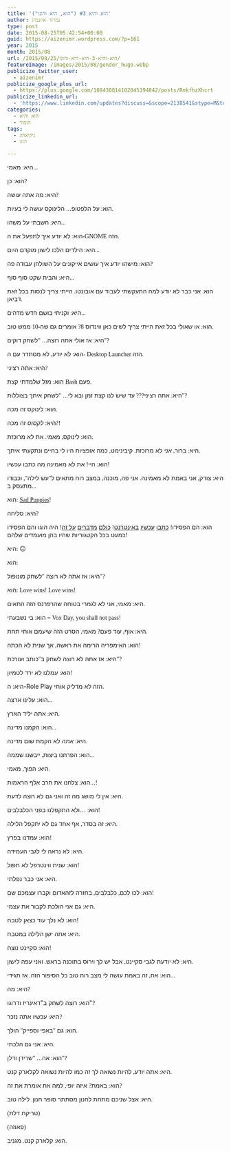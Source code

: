 ```yaml
---
title: 'הוא והיא #3 ("הוא, היא והוגו")'
author: נמרוד איזנברג
type: post
date: 2015-08-25T05:42:54+00:00
guid: https://aizenimr.wordpress.com/?p=161
year: 2015
month: 2015/08
url: /2015/08/25/הוא-והיא-3-הוא-היא-והוגו/
featureImage: /images/2015/08/gender_hugo.webp
publicize_twitter_user:
  - aizenimr
publicize_google_plus_url:
  - https://plus.google.com/108430814102045194842/posts/RnkfhzXhcrt
publicize_linkedin_url:
  - 'https://www.linkedin.com/updates?discuss=&scope=2138541&stype=M&topic=6041816829486260224&type=U&a=NTv-'
categories:
  - הוא והיא
  - הומור
tags:
  - גיקיאדה
  - הוגו

---
```

<span lang="he-IL">היא</span><span style="font-family:'Liberation Serif', serif;"><span lang="en-US">: </span></span><span lang="he-IL">מאמי</span><span style="font-family:'Liberation Serif', serif;"><span lang="en-US">...</span></span>

<span lang="he-IL">הוא</span><span style="font-family:'Liberation Serif', serif;"><span lang="en-US">: </span></span><span lang="he-IL">כן</span><span style="font-family:'Liberation Serif', serif;"><span lang="en-US">?</span></span>

<span lang="he-IL">היא</span><span style="font-family:'Liberation Serif', serif;"><span lang="en-US">: </span></span><span lang="he-IL">מה אתה עושה</span><span style="font-family:'Liberation Serif', serif;"><span lang="en-US">?</span></span>

<span lang="he-IL">הוא</span><span style="font-family:'Liberation Serif', serif;"><span lang="en-US">: </span></span><span lang="he-IL">על הלפטופ… הלינוקס עושה לי בעיות</span><span style="font-family:'Liberation Serif', serif;"><span lang="en-US">.</span></span>

<span lang="he-IL">היא</span><span style="font-family:'Liberation Serif', serif;"><span lang="en-US">: </span></span><span lang="he-IL">חשבתי על משהו</span><span style="font-family:'Liberation Serif', serif;"><span lang="en-US">...</span></span>

<span lang="he-IL">הוא</span><span style="font-family:'Liberation Serif', serif;"><span lang="en-US">: </span></span><span lang="he-IL">לא יודע איך לתפעל את ה</span><span style="font-family:'Liberation Serif', serif;"><span lang="en-US">-GNOME </span></span><span lang="he-IL">הזה</span><span style="font-family:'Liberation Serif', serif;"><span lang="en-US">.</span></span>

<span lang="he-IL">היא</span><span style="font-family:'Liberation Serif', serif;"><span lang="en-US">: </span></span><span lang="he-IL">הילדים הלכו לישון מוקדם היום</span><span style="font-family:'Liberation Serif', serif;"><span lang="en-US">...</span></span>

<span lang="he-IL">הוא</span><span style="font-family:'Liberation Serif', serif;"><span lang="en-US">: </span></span><span lang="he-IL">מישהו יודע איך עושים אייקונים על השולחן עבודה פה</span><span style="font-family:'Liberation Serif', serif;"><span lang="en-US">?</span></span>

<span lang="he-IL">היא</span><span style="font-family:'Liberation Serif', serif;"><span lang="en-US">: </span></span><span lang="he-IL">והבית שקט סוף סוף</span><span style="font-family:'Liberation Serif', serif;"><span lang="en-US">...</span></span>

<span lang="he-IL">הוא</span><span style="font-family:'Liberation Serif', serif;"><span lang="en-US">: </span></span><span lang="he-IL">אני כבר לא יודע למה התעקשתי לעבוד עם אובונטו</span><span style="font-family:'Liberation Serif', serif;"><span lang="en-US">. </span></span><span lang="he-IL">הייתי צריך לנסות בכל זאת דביאן</span><span style="font-family:'Liberation Serif', serif;"><span lang="en-US">.</span></span>

<span lang="he-IL">היא</span><span style="font-family:'Liberation Serif', serif;"><span lang="en-US">: </span></span><span lang="he-IL">וקניתי בושם חדש מדהים</span><span style="font-family:'Liberation Serif', serif;"><span lang="en-US">...</span></span>

<span lang="he-IL">הוא</span><span style="font-family:'Liberation Serif', serif;"><span lang="en-US">: </span></span><span lang="he-IL">או שאולי בכל זאת הייתי צריך לשים כאן ווינדוס </span><span style="font-family:'Liberation Serif', serif;"><span lang="en-US">8? </span></span><span lang="he-IL">אומרים גם שה</span><span style="font-family:'Liberation Serif', serif;"><span lang="en-US">-10 </span></span><span lang="he-IL">ממש טוב</span><span style="font-family:'Liberation Serif', serif;"><span lang="en-US">.</span></span>

<span lang="he-IL">היא</span><span style="font-family:'Liberation Serif', serif;"><span lang="en-US">: </span></span><span lang="he-IL">אז אולי אתה רוצה… </span><span style="font-family:'Liberation Serif', serif;"><span lang="en-US">"</span></span><span lang="he-IL">לשחק דוקים</span><span style="font-family:'Liberation Serif', serif;"><span lang="en-US">"?</span></span>

<span lang="he-IL">הוא</span><span style="font-family:'Liberation Serif', serif;"><span lang="en-US">: </span></span><span lang="he-IL">לא יודע</span><span style="font-family:'Liberation Serif', serif;"><span lang="en-US">, </span></span><span lang="he-IL">לא מסתדר עם ה</span><span style="font-family:'Liberation Serif', serif;"><span lang="en-US">- Desktop Launcher </span></span><span lang="he-IL">הזה</span><span style="font-family:'Liberation Serif', serif;"><span lang="en-US">.</span></span>

<span lang="he-IL">היא</span><span style="font-family:'Liberation Serif', serif;"><span lang="en-US">: </span></span><span lang="he-IL">אתה רציני</span><span style="font-family:'Liberation Serif', serif;"><span lang="en-US">?</span></span>

<span lang="he-IL">הוא</span><span style="font-family:'Liberation Serif', serif;"><span lang="en-US">: </span></span><span lang="he-IL">מזל שלמדתי קצת </span><span style="font-family:'Liberation Serif', serif;"><span lang="en-US">Bash </span></span><span lang="he-IL">פעם</span><span style="font-family:'Liberation Serif', serif;"><span lang="en-US">.</span></span>

<span lang="he-IL">היא</span><span style="font-family:'Liberation Serif', serif;"><span lang="en-US">: </span></span><span lang="he-IL">אתה רציני</span><span style="font-family:'Liberation Serif', serif;"><span lang="en-US">??? </span></span><span lang="he-IL">עד שיש לנו קצת זמן ובא לי… </span><span style="font-family:'Liberation Serif', serif;"><span lang="en-US">"</span></span><span lang="he-IL">לשחק איתך בצוללות</span><span style="font-family:'Liberation Serif', serif;"><span lang="en-US">"?</span></span>

<span lang="he-IL">הוא</span><span style="font-family:'Liberation Serif', serif;"><span lang="en-US">: </span></span><span lang="he-IL">לינוקס זה מכה</span><span style="font-family:'Liberation Serif', serif;"><span lang="en-US">.</span></span>

<span lang="he-IL">היא</span><span style="font-family:'Liberation Serif', serif;"><span lang="en-US">: </span></span><span lang="he-IL"><i>לקסוס</i> זה מכה</span><span style="font-family:'Liberation Serif', serif;"><span lang="en-US">?!</span></span>

<span lang="he-IL">הוא</span><span style="font-family:'Liberation Serif', serif;"><span lang="en-US">: </span></span><span lang="he-IL">לינוקס</span><span style="font-family:'Liberation Serif', serif;"><span lang="en-US">, </span></span><span lang="he-IL">מאמי</span><span style="font-family:'Liberation Serif', serif;"><span lang="en-US">. </span></span><span lang="he-IL">את לא מרוכזת</span><span style="font-family:'Liberation Serif', serif;"><span lang="en-US">.</span></span>

<span lang="he-IL">היא</span><span style="font-family:'Liberation Serif', serif;"><span lang="en-US">: </span></span><span lang="he-IL">ברור</span><span style="font-family:'Liberation Serif', serif;"><span lang="en-US">, </span></span><span lang="he-IL"><i>אני</i> לא מרוכזת</span><span style="font-family:'Liberation Serif', serif;"><span lang="en-US">. </span></span><span lang="he-IL">קיבינימט</span><span style="font-family:'Liberation Serif', serif;"><span lang="en-US">, </span></span><span lang="he-IL">כמה אופציות היו לי בחיים ונתקעתי איתך</span><span style="font-family:'Liberation Serif', serif;"><span lang="en-US">.</span></span>

<span lang="he-IL">הוא</span><span style="font-family:'Liberation Serif', serif;"><span lang="en-US">: </span></span><span lang="he-IL">היי</span><span style="font-family:'Liberation Serif', serif;"><span lang="en-US">! </span></span><span lang="he-IL">את לא מאמינה מה כתבו עכשיו</span><span style="font-family:'Liberation Serif', serif;"><span lang="en-US">!</span></span>

<span lang="he-IL">היא</span><span style="font-family:'Liberation Serif', serif;"><span lang="en-US">: </span></span><span lang="he-IL">צודק</span><span style="font-family:'Liberation Serif', serif;"><span lang="en-US">, </span></span><span lang="he-IL">אני באמת לא מאמינה</span><span style="font-family:'Liberation Serif', serif;"><span lang="en-US">. </span></span><span lang="he-IL">אני פה</span><span style="font-family:'Liberation Serif', serif;"><span lang="en-US">, </span></span><span lang="he-IL">מוכנה</span><span style="font-family:'Liberation Serif', serif;"><span lang="en-US">, </span></span><span lang="he-IL">במצב רוח מתאים ל</span><span style="font-family:'Liberation Serif', serif;"><span lang="en-US">"</span></span><span lang="he-IL">עש לילה</span><span style="font-family:'Liberation Serif', serif;"><span lang="en-US">", </span></span><span lang="he-IL">וכבודו מתעסק ב</span><span style="font-family:'Liberation Serif', serif;"><span lang="en-US">...</span></span>

<span lang="he-IL">הוא</span><span style="font-family:'Liberation Serif', serif;"><span lang="en-US">: <a href="http://boingboing.net/2015/08/23/sad-puppies-rabid-puppies-los.html" target="_blank" rel="noopener noreferrer">Sad Puppies</a>!</span></span>

<span lang="he-IL">היא</span><span style="font-family:'Liberation Serif', serif;"><span lang="en-US">: </span></span><span lang="he-IL">סליחה</span><span style="font-family:'Liberation Serif', serif;"><span lang="en-US">?</span></span>

<span lang="he-IL">הוא</span><span style="font-family:'Liberation Serif', serif;"><span lang="en-US">: </span></span><span lang="he-IL">הם הפסידו</span><span style="font-family:'Liberation Serif', serif;"><span lang="en-US">! </span></span><span lang="he-IL"><a href="http://www.neiman.co.il/2015/08/10781" target="_blank" rel="noopener noreferrer">כתבו</a> <a href="http://e.walla.co.il/item/2884129" target="_blank" rel="noopener noreferrer">עכשיו</a> <a href="http://my2centssf.blogspot.co.il/2015/08/blog-post_23.html" target="_blank" rel="noopener noreferrer">באינטרנט</a></span><span lang="en-US"><span style="font-family:'Liberation Serif', serif;">! </span><a href="http://www.latimes.com/books/jacketcopy/la-et-jc-no-love-for-sad-puppies-hugo-awards-20150824-story.html" target="_blank" rel="noopener noreferrer">כולם</a> <a href="http://www.theguardian.com/books/booksblog/2015/aug/24/diversity-wins-as-the-sad-puppies-lose-at-the-hugo-awards" target="_blank" rel="noopener noreferrer">מדברים</a> <a href="http://www.wired.com/2015/08/won-science-fictions-hugo-awards-matters/" target="_blank" rel="noopener noreferrer">על זה</a></span><span style="font-family:'Liberation Serif', serif;"><span lang="en-US">! </span></span><span lang="he-IL">היה הוגו והם הפסידו כמעט בכל הקטגוריות שהיו בהן מועמדים שלהם</span><span style="font-family:'Liberation Serif', serif;"><span lang="en-US">!</span></span>

<span lang="he-IL">היא</span><span style="font-family:'Liberation Serif', serif;"><span lang="en-US">: 😐</span></span>

<span lang="he-IL">הוא</span><span style="font-family:'Liberation Serif', serif;"><span lang="en-US">: 🙂</span></span>

<span lang="he-IL">היא</span><span style="font-family:'Liberation Serif', serif;"><span lang="en-US">: </span></span><span lang="he-IL">אז אתה לא רוצה </span><span style="font-family:'Liberation Serif', serif;"><span lang="en-US">"</span></span><span lang="he-IL">לשחק מונופול</span><span style="font-family:'Liberation Serif', serif;"><span lang="en-US">"?</span></span>

<span lang="he-IL">הוא</span><span style="font-family:'Liberation Serif', serif;"><span lang="en-US">: Love wins! Love wins!</span></span>

<span lang="he-IL">היא</span><span style="font-family:'Liberation Serif', serif;"><span lang="en-US">: </span></span><span lang="he-IL">מאמי</span><span style="font-family:'Liberation Serif', serif;"><span lang="en-US">, </span></span><span lang="he-IL">אני לא לגמרי בטוחה שהרפרנס הזה התאים</span><span style="font-family:'Liberation Serif', serif;"><span lang="en-US">.</span></span>

<span lang="he-IL">הוא</span><span style="font-family:'Liberation Serif', serif;"><span lang="en-US">: </span></span><span lang="he-IL">בי נשבעתי – </span><span style="font-family:'Liberation Serif', serif;"><span lang="en-US">Vox Day, you shall not pass!</span></span>

<span lang="he-IL">היא</span><span style="font-family:'Liberation Serif', serif;"><span lang="en-US">: </span></span><span lang="he-IL">אוף</span><span style="font-family:'Liberation Serif', serif;"><span lang="en-US">, </span></span><span lang="he-IL">עוד פעם</span><span style="font-family:'Liberation Serif', serif;"><span lang="en-US">? </span></span><span lang="he-IL">מאמי</span><span style="font-family:'Liberation Serif', serif;"><span lang="en-US">, </span></span><span lang="he-IL">הסרט הזה שיעמם אותי תחת</span><span style="font-family:'Liberation Serif', serif;"><span lang="en-US">.</span></span>

<span lang="he-IL">הוא</span><span style="font-family:'Liberation Serif', serif;"><span lang="en-US">: </span></span><span lang="he-IL">האימפריה הרימה את ראשה</span><span style="font-family:'Liberation Serif', serif;"><span lang="en-US">, </span></span><span lang="he-IL">אך שנית לא הכתה</span><span style="font-family:'Liberation Serif', serif;"><span lang="en-US">!</span></span>

<span lang="he-IL">היא</span><span style="font-family:'Liberation Serif', serif;"><span lang="en-US">: </span></span><span lang="he-IL">אז אתה לא רוצה לשחק ב</span><span style="font-family:'Liberation Serif', serif;"><span lang="en-US">"</span></span><span lang="he-IL">כותב ועורכת</span><span style="font-family:'Liberation Serif', serif;"><span lang="en-US">"?</span></span>

<span lang="he-IL">הוא</span><span style="font-family:'Liberation Serif', serif;"><span lang="en-US">: </span></span><span lang="he-IL">עמלנו לא ירד לטמיון</span><span style="font-family:'Liberation Serif', serif;"><span lang="en-US">!</span></span>

היא: ה-Role Play הזה לא מדליק אותי.

<span lang="he-IL">הוא: עלינו ארצה</span><span style="font-family:'Liberation Serif', serif;"><span lang="en-US">...</span></span>

<span lang="he-IL">היא</span><span style="font-family:'Liberation Serif', serif;"><span lang="en-US">: </span></span><span lang="he-IL">אתה יליד הארץ</span><span style="font-family:'Liberation Serif', serif;"><span lang="en-US">.</span></span>

<span lang="he-IL">הוא</span><span style="font-family:'Liberation Serif', serif;"><span lang="en-US">: </span></span><span lang="he-IL">הקמנו מדינה</span><span style="font-family:'Liberation Serif', serif;"><span lang="en-US">...</span></span>

<span lang="he-IL">היא</span><span style="font-family:'Liberation Serif', serif;"><span lang="en-US">: </span></span><span lang="he-IL"><em>אתה</em> לא הקמת שום מדינה</span><span style="font-family:'Liberation Serif', serif;"><span lang="en-US">.</span></span>

<span lang="he-IL">הוא</span><span style="font-family:'Liberation Serif', serif;"><span lang="en-US">: </span></span><span lang="he-IL">הפרחנו ביצות</span><span style="font-family:'Liberation Serif', serif;"><span lang="en-US">, </span></span><span lang="he-IL">ייבשנו שממה</span><span style="font-family:'Liberation Serif', serif;"><span lang="en-US">...</span></span>

<span lang="he-IL">היא</span><span style="font-family:'Liberation Serif', serif;"><span lang="en-US">: </span></span><span lang="he-IL">הפוך</span><span style="font-family:'Liberation Serif', serif;"><span lang="en-US">, </span></span><span lang="he-IL">מאמי</span><span style="font-family:'Liberation Serif', serif;"><span lang="en-US">.</span></span>

<span lang="he-IL">הוא</span><span style="font-family:'Liberation Serif', serif;"><span lang="en-US">: </span></span><span lang="he-IL">צלחנו את חרב אלף הראמות…</span><span style="font-family:'Liberation Serif', serif;"><span lang="en-US">!</span></span>

<span lang="he-IL">היא</span><span style="font-family:'Liberation Serif', serif;"><span lang="en-US">: </span></span><span lang="he-IL">אין לי מושג מה זה ואני גם לא רוצה לדעת</span><span style="font-family:'Liberation Serif', serif;"><span lang="en-US">.</span></span>

<span lang="he-IL">הוא</span><span style="font-family:'Liberation Serif', serif;"><span lang="en-US">: …</span></span><span lang="he-IL">ולא התקפלנו בפני הכלבלבים</span><span style="font-family:'Liberation Serif', serif;"><span lang="en-US">!</span></span>

<span lang="he-IL">היא</span><span style="font-family:'Liberation Serif', serif;"><span lang="en-US">: </span></span><span lang="he-IL">זה בסדר</span><span style="font-family:'Liberation Serif', serif;"><span lang="en-US">, </span></span><span lang="he-IL">אף אחד גם לא יתקפל הלילה</span><span style="font-family:'Liberation Serif', serif;"><span lang="en-US">.</span></span>

<span lang="he-IL">הוא</span><span style="font-family:'Liberation Serif', serif;"><span lang="en-US">: </span></span><span lang="he-IL">עמדנו בפרץ</span><span style="font-family:'Liberation Serif', serif;"><span lang="en-US">!</span></span>

<span lang="he-IL">היא</span><span style="font-family:'Liberation Serif', serif;"><span lang="en-US">: </span></span><span lang="he-IL">לא נראה לי לגבי העמידה</span><span style="font-family:'Liberation Serif', serif;"><span lang="en-US">.</span></span>

<span lang="he-IL">הוא</span><span style="font-family:'Liberation Serif', serif;"><span lang="en-US">: </span></span><span lang="he-IL">שנית ווינטרפל לא תפול</span><span style="font-family:'Liberation Serif', serif;"><span lang="en-US">!</span></span>

<span lang="he-IL">היא</span><span style="font-family:'Liberation Serif', serif;"><span lang="en-US">: </span></span><span lang="he-IL">אני כבר נפלתי</span><span style="font-family:'Liberation Serif', serif;"><span lang="en-US">.</span></span>

<span lang="he-IL">הוא</span><span style="font-family:'Liberation Serif', serif;"><span lang="en-US">: </span></span><span lang="he-IL">לכו לכם</span><span style="font-family:'Liberation Serif', serif;"><span lang="en-US">, </span></span><span lang="he-IL">כלבלבים</span><span style="font-family:'Liberation Serif', serif;"><span lang="en-US">, </span></span><span lang="he-IL">בחזרה לזהאדום וקברו עצמכם שם</span><span style="font-family:'Liberation Serif', serif;"><span lang="en-US">!</span></span>

<span lang="he-IL">היא</span><span style="font-family:'Liberation Serif', serif;"><span lang="en-US">: </span></span><span lang="he-IL">גם אני הולכת לקבור את עצמי</span><span style="font-family:'Liberation Serif', serif;"><span lang="en-US">.</span></span>

<span lang="he-IL">הוא</span><span style="font-family:'Liberation Serif', serif;"><span lang="en-US">: </span></span><span lang="he-IL">לא נלך עוד כצאן לטבח</span><span style="font-family:'Liberation Serif', serif;"><span lang="en-US">!</span></span>

<span lang="he-IL">היא</span><span style="font-family:'Liberation Serif', serif;"><span lang="en-US">: </span></span><span lang="he-IL">אתה ישן הלילה במטבח</span><span style="font-family:'Liberation Serif', serif;"><span lang="en-US">.</span></span>

<span lang="he-IL">הוא</span><span style="font-family:'Liberation Serif', serif;"><span lang="en-US">: </span></span><span lang="he-IL">סקיינט נוצח</span><span style="font-family:'Liberation Serif', serif;"><span lang="en-US">!</span></span>

<span lang="he-IL">היא</span><span style="font-family:'Liberation Serif', serif;"><span lang="en-US">: </span></span><span lang="he-IL">לא יודעת לגבי סקיינט</span><span style="font-family:'Liberation Serif', serif;"><span lang="en-US">, </span></span><span lang="he-IL">אבל יש לך וירוס בתוכנה בראש</span><span style="font-family:'Liberation Serif', serif;"><span lang="en-US">. </span></span><span lang="he-IL">ואני עפה לישון</span><span style="font-family:'Liberation Serif', serif;"><span lang="en-US">.</span></span>

<span lang="he-IL">הוא</span><span style="font-family:'Liberation Serif', serif;"><span lang="en-US">: </span></span><span lang="he-IL">אח</span><span style="font-family:'Liberation Serif', serif;"><span lang="en-US">, </span></span><span lang="he-IL">זה באמת עושה לי מצב רוח טוב כל הסיפור הזה</span><span style="font-family:'Liberation Serif', serif;"><span lang="en-US">. </span></span><span lang="he-IL">אז תגידי</span><span style="font-family:'Liberation Serif', serif;"><span lang="en-US">...</span></span>

<span lang="he-IL">היא</span><span style="font-family:'Liberation Serif', serif;"><span lang="en-US">: </span></span><span lang="he-IL">מה</span><span style="font-family:'Liberation Serif', serif;"><span lang="en-US">?</span></span>

<a name=".D7.93.D7.90.D7.99.D7.A0.D7.A8.D7.99.D7.96_.D7.98.D7.90.D7.A8.D7.92.D7.90.D7.A8.D7.99.D7.99.D7.9F"></a> <span lang="he-IL">הוא</span><span style="font-family:'Liberation Serif', serif;"><span lang="en-US">: </span></span><span lang="he-IL">רוצה לשחק ב"דאינריז ודרוגו"</span><span style="font-family:'Liberation Serif', serif;"><span lang="en-US">?</span></span>

<span lang="he-IL">היא</span><span style="font-family:'Liberation Serif', serif;"><span lang="en-US">: </span></span><span lang="he-IL">עכשיו אתה נזכר</span><span style="font-family:'Liberation Serif', serif;"><span lang="en-US">?</span></span>

<span lang="he-IL">הוא</span><span style="font-family:'Liberation Serif', serif;"><span lang="en-US">: </span></span><span lang="he-IL">גם </span><span style="font-family:'Liberation Serif', serif;"><span lang="en-US">"</span></span><span lang="he-IL">באפי וספייק</span><span style="font-family:'Liberation Serif', serif;"><span lang="en-US">" </span></span><span lang="he-IL">הולך</span><span style="font-family:'Liberation Serif', serif;"><span lang="en-US">.</span></span>

<span lang="he-IL">היא</span><span style="font-family:'Liberation Serif', serif;"><span lang="en-US">: </span></span><span lang="he-IL">אני גם הלכתי</span><span style="font-family:'Liberation Serif', serif;"><span lang="en-US">.</span></span>

<span lang="he-IL">הוא</span><span style="font-family:'Liberation Serif', serif;"><span lang="en-US">: </span></span><span lang="he-IL">אה… </span><span style="font-family:'Liberation Serif', serif;"><span lang="en-US">"</span></span><span lang="he-IL">שרידן ודלן</span><span style="font-family:'Liberation Serif', serif;"><span lang="en-US">"?</span></span>

<span lang="he-IL">היא</span><span style="font-family:'Liberation Serif', serif;"><span lang="en-US">: </span></span><span lang="he-IL">אתה יודע</span><span style="font-family:'Liberation Serif', serif;"><span lang="en-US">, </span></span><span lang="he-IL">להיות נשואה לך זה כמו להיות נשואה לקלארק קנט</span><span style="font-family:'Liberation Serif', serif;"><span lang="en-US">.</span></span>

<span lang="he-IL">הוא</span><span style="font-family:'Liberation Serif', serif;"><span lang="en-US">: </span></span><span lang="he-IL">באמת</span><span style="font-family:'Liberation Serif', serif;"><span lang="en-US">? </span></span><span lang="he-IL">איזה יופי</span><span style="font-family:'Liberation Serif', serif;"><span lang="en-US">, </span></span><span lang="he-IL">למה את אומרת את זה</span><span style="font-family:'Liberation Serif', serif;"><span lang="en-US">?</span></span>

<span lang="he-IL">היא</span><span style="font-family:'Liberation Serif', serif;"><span lang="en-US">: </span></span><span lang="he-IL">אצל שניכם מתחת לחנון מסתתר סופר חנון</span><span style="font-family:'Liberation Serif', serif;"><span lang="en-US">. </span></span><span lang="he-IL">לילה טוב</span><span style="font-family:'Liberation Serif', serif;"><span lang="en-US">.</span></span>

<span style="font-family:'Liberation Serif', serif;"><span lang="en-US">(</span></span><span lang="he-IL">טריקת דלת</span><span style="font-family:'Liberation Serif', serif;"><span lang="en-US">)</span></span>

<span style="font-family:'Liberation Serif', serif;"><span lang="en-US">(</span></span><span lang="he-IL">פאוזה</span><span style="font-family:'Liberation Serif', serif;"><span lang="en-US">)</span></span>

<span lang="he-IL">הוא</span><span style="font-family:'Liberation Serif', serif;"><span lang="en-US">: </span></span><span lang="he-IL">קלארק קנט</span><span style="font-family:'Liberation Serif', serif;"><span lang="en-US">. </span></span><span lang="he-IL">מגניב</span><span style="font-family:'Liberation Serif', serif;"><span lang="en-US">.</span></span>